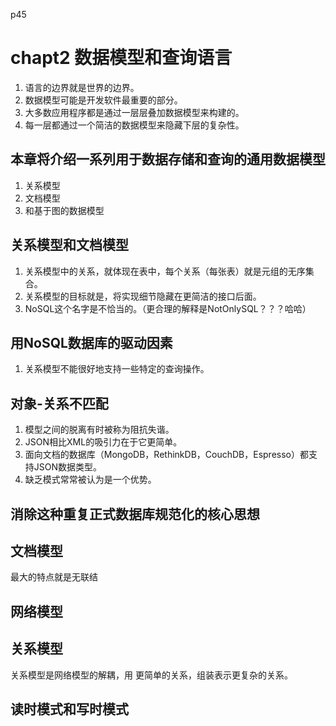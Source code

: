 p45

# chapt2 数据模型和查询语言

1. 语言的边界就是世界的边界。
2. 数据模型可能是开发软件最重要的部分。
3. 大多数应用程序都是通过一层层叠加数据模型来构建的。
4. 每一层都通过一个简洁的数据模型来隐藏下层的复杂性。


## 本章将介绍一系列用于数据存储和查询的通用数据模型
1. 关系模型
2. 文档模型
3. 和基于图的数据模型

## 关系模型和文档模型
1. 关系模型中的关系，就体现在表中，每个关系（每张表）就是元组的无序集合。
2. 关系模型的目标就是，将实现细节隐藏在更简洁的接口后面。
3. NoSQL这个名字是不恰当的。（更合理的解释是NotOnlySQL？？？哈哈）

## 用NoSQL数据库的驱动因素
1. 关系模型不能很好地支持一些特定的查询操作。

## 对象-关系不匹配
1. 模型之间的脱离有时被称为阻抗失谐。
2. JSON相比XML的吸引力在于它更简单。
3. 面向文档的数据库（MongoDB，RethinkDB，CouchDB，Espresso）都支持JSON数据类型。
4. 缺乏模式常常被认为是一个优势。

## 消除这种重复正式数据库规范化的核心思想

## 文档模型
最大的特点就是无联结

## 网络模型

## 关系模型
关系模型是网络模型的解耦，用 更简单的关系，组装表示更复杂的关系。

## 读时模式和写时模式

